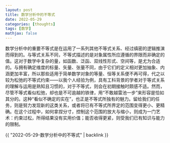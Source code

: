 ```yaml
---
layout: post
title: 数学分析中的不等式
date: 2022-05-29
categories: [thoughts]
tags: [数学]
mathjax: false
---
```


数学分析中的重要不等式是在运用了一系列其他不等式关系、经过缜密的逻辑推演而得到的。与等式关系不同，不等式描述的是对象属性所应遵循的界限而非确定的值。这对于数学中复杂的量，如函数、泛函、双线性形式、空间等，是尤为合适的。与拥有确定维度的标量、矢量、张量不同，由于它们的定义相对更加抽象、内涵更加丰富，所以那些适用于简单数学对象的等量、恒等关系便不再可得，代之以较为松弛的不等式约束——以我个人经验为例，具有工科背景的学者对于等式关系的理解与运用是熟知且习惯的，对于不等式，则会在初期接触时颇感不适。然而，尽管不等式看似松弛，却也是不可逾越的铁律，用“不敢越雷池一步”来形容是恰如其分的。这种“看似不确定的实在”，也正是不等式所独有的魅力。留给我们的任务，则是努力发现新的这类关系，或者将已有不等式所界定的范围变得更小、更精确。在这个过程中，如何拿捏分寸，控制这个范围的放大与缩小，则成为一门艺术：约束过松，所得结果没有实用价值；能否收得更紧，则受我们已有知识与能力的限制。

{{ "2022-05-29-数学分析中的不等式" | backlink }}
